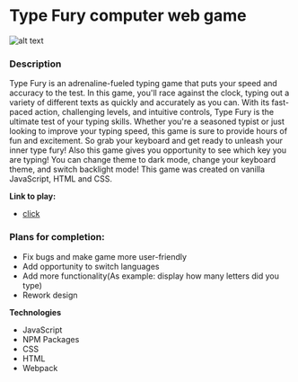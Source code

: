 # Type Fury computer web game
![alt text](https://github.com/sxkzxqw/keyboard-game/blob/main/src/images/IMG_4661.gif)

### Description 
Type Fury is an adrenaline-fueled typing game that puts your speed and accuracy to the test. In this game, you'll race against the clock, typing out a variety of different texts as quickly and accurately as you can. With its fast-paced action, challenging levels, and intuitive controls, Type Fury is the ultimate test of your typing skills. Whether you're a seasoned typist or just looking to improve your typing speed, this game is sure to provide hours of fun and excitement. So grab your keyboard and get ready to unleash your inner type fury!
Also this game gives you opportunity to see which key you are typing! You can change theme to dark mode, change your keyboard theme, and switch backlight mode!
This game was created on vanilla JavaScript, HTML and CSS.

**Link to play:**

* [click](https://sxkzxqw.github.io/keyboard-game/)

### Plans for completion:

* Fix bugs and make game more user-friendly
* Add opportunity to switch languages
* Add more functionality(As example: display how many letters did you type)
* Rework design


**Technologies**

* JavaScript
* NPM Packages
* CSS
* HTML
* Webpack
